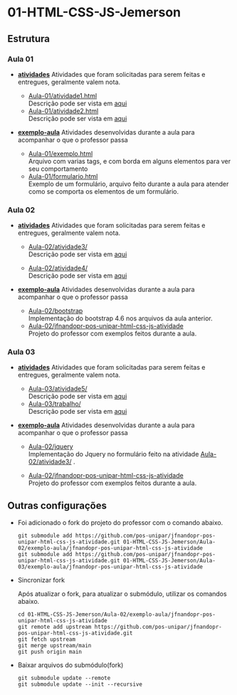 # 01-HTML-CSS-JS-Jemerson

## Estrutura

### Aula 01

- [**atividades**](./Aula-01/atividades/)
    Atividades que foram solicitadas para serem feitas e entregues, geralmente valem nota.

    - [Aula-01/atividade1.html](./Aula-01/atividades/atividade1.html)  
        Descrição pode ser vista em [aqui](https://pos-unipar.github.io/docs/html-css-js#atividade-1)
    - [Aula-01/atividade2.html](./Aula-01/atividades/atividade2.html)  
    Descrição pode ser vista em [aqui](https://pos-unipar.github.io/docs/html-css-js#atividade-2)

- [**exemplo-aula**](./Aula-01/exemplo-aula/)
    Atividades desenvolvidas durante a aula para acompanhar o que o professor passa

    - [Aula-01/exemplo.html](./Aula-01/exemplo-aula/exemplo.html)  
        Arquivo com varias tags, e com borda em alguns elementos para ver seu comportamento
    - [Aula-01/formulario.html](./Aula-01/exemplo-aula/formulario.html)  
        Exemplo de um formulário, arquivo feito durante a aula para atender como se comporta os elementos de um formulário.

### Aula 02

- [**atividades**](./Aula-02/atividades/)
Atividades que foram solicitadas para serem feitas e entregues, geralmente valem nota.

    - [Aula-02/atividade3/](./Aula-02/atividades/atividade3)  
        Descrição pode ser vista em [aqui](https://pos-unipar.github.io/docs/html-css-js#atividade-3)

    - [Aula-02/atividade4/](./Aula-02/atividades/atividade4)  
    Descrição pode ser vista em [aqui](https://pos-unipar.github.io/docs/html-css-js#atividade-4)

- [**exemplo-aula**](./Aula-02/exemplo-aula/)
    Atividades desenvolvidas durante a aula para acompanhar o que o professor passa

    - [Aula-02/bootstrap](./Aula-02/exemplo-aula/bootstrap/)  
        Implementação do bootstrap 4.6 nos arquivos da aula anterior.
    - [Aula-02/jfnandopr-pos-unipar-html-css-js-atividade](https://github.com/pos-unipar/jfnandopr-pos-unipar-html-css-js-atividade/)  
        Projeto do professor com exemplos feitos durante a aula.

### Aula 03

- [**atividades**](./Aula-03/atividades/)
Atividades que foram solicitadas para serem feitas e entregues, geralmente valem nota.

    - [Aula-03/atividade5/](./Aula-03/atividades/atividade5)  
        Descrição pode ser vista em [aqui](https://pos-unipar.github.io/docs/html-css-js#atividade-5)
    - [Aula-03/trabalho/](./Aula-03/atividades/trabalho)  
        Descrição pode ser vista em [aqui](https://pos-unipar.github.io/docs/html-css-js#trabalho-final)

- [**exemplo-aula**](./Aula-02/exemplo-aula/)
    Atividades desenvolvidas durante a aula para acompanhar o que o professor passa

    - [Aula-02/jquery](./Aula-03/exemplo-aula/jquery/)  
        Implementação do Jquery no formulário feito na atividade [Aula-02/atividade3/](./Aula-02/atividades/atividade3)  .

    - [Aula-02/jfnandopr-pos-unipar-html-css-js-atividade](https://github.com/pos-unipar/jfnandopr-pos-unipar-html-css-js-atividade/)  
        Projeto do professor com exemplos feitos durante a aula.

## Outras configurações

- Foi adicionado o fork do projeto do professor com o comando abaixo.  
    ```
    git submodule add https://github.com/pos-unipar/jfnandopr-pos-unipar-html-css-js-atividade.git 01-HTML-CSS-JS-Jemerson/Aula-02/exemplo-aula/jfnandopr-pos-unipar-html-css-js-atividade
    git submodule add https://github.com/pos-unipar/jfnandopr-pos-unipar-html-css-js-atividade.git 01-HTML-CSS-JS-Jemerson/Aula-03/exemplo-aula/jfnandopr-pos-unipar-html-css-js-atividade
    ```

- Sincronizar fork

    Após atualizar o fork, para atualizar o submódulo, utilizar os comandos abaixo.
    ```
    cd 01-HTML-CSS-JS-Jemerson/Aula-02/exemplo-aula/jfnandopr-pos-unipar-html-css-js-atividade
    git remote add upstream https://github.com/pos-unipar/jfnandopr-pos-unipar-html-css-js-atividade.git
    git fetch upstream
    git merge upstream/main
    git push origin main
    ```
- Baixar arquivos do submódulo(fork)
    ```
    git submodule update --remote
    git submodule update --init --recursive
    ```